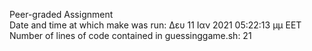 Peer-graded Assignment  
Date and time at which make was run: Δευ 11 Ιαν 2021 05:22:13 μμ EET  
Number of lines of code contained in guessinggame.sh: 21
